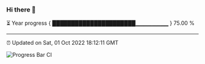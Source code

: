 ### Hi there 👋

⏳ Year progress { ██████████████████████▁▁▁▁▁▁▁▁ } 75.00 %

---

⏰ Updated on Sat, 01 Oct 2022 18:12:11 GMT

![Progress Bar CI](https://github.com/Shyam-Makwana/GitHub-Actions-Demo/workflows/Progress%20Bar%20CI/badge.svg)
